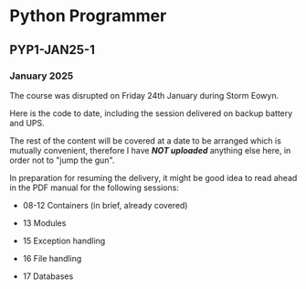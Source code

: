 # Python Programmer 

## PYP1-JAN25-1

### January 2025

The course was disrupted on Friday 24th January during Storm Eowyn.

Here is the code to date, including the session delivered on backup battery and UPS.

The rest of the content will be covered at a date to be arranged which is mutually convenient, therefore I have ***NOT uploaded*** anything else here, in order not to "jump the gun".

In preparation for resuming the delivery, it might be good idea to read ahead in the PDF manual for the following sessions:

- 08-12 Containers (in brief, already covered)

- 13 Modules

- 15 Exception handling

- 16 File handling

- 17 Databases 

